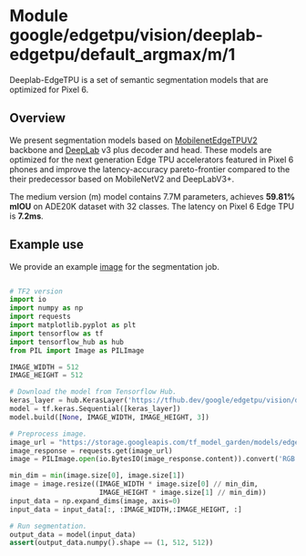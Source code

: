 # Module google/edgetpu/vision/deeplab-edgetpu/default_argmax/m/1

Deeplab-EdgeTPU is a set of semantic segmentation models that are optimized for
Pixel 6.

<!-- asset-path: internal -->
<!-- task: image-segmentation -->
<!-- fine-tunable: false -->
<!-- format: saved_model_2 -->
<!-- dataset: ade20k -->

## Overview

We present segmentation models based on
[MobilenetEdgeTPUV2](https://tfhub.dev/google/collections/mobilenet-edgetpu-v2/1)
backbone and [DeepLab](https://arxiv.org/pdf/1802.02611.pdf) v3 plus decoder and
head. These models are optimized for the next generation Edge TPU accelerators
featured in Pixel 6 phones and improve the latency-accuracy pareto-frontier
compared to the their predecessor based on MobileNetV2 and DeepLabV3+.

The medium version (m) model contains 7.7M parameters, achieves **59.81% mIOU**
on ADE20K dataset with 32 classes. The latency on Pixel 6 Edge TPU is **7.2ms**.

## Example use

We provide an example
[image](https://storage.googleapis.com/tf_model_garden/models/edgetpu/images/ADE_train_00016869.jpeg)
for the segmentation job.

```python

# TF2 version
import io
import numpy as np
import requests
import matplotlib.pyplot as plt
import tensorflow as tf
import tensorflow_hub as hub
from PIL import Image as PILImage

IMAGE_WIDTH = 512
IMAGE_HEIGHT = 512

# Download the model from Tensorflow Hub.
keras_layer = hub.KerasLayer('https://tfhub.dev/google/edgetpu/vision/deeplab-edgetpu/default_argmax/m/1')
model = tf.keras.Sequential([keras_layer])
model.build([None, IMAGE_WIDTH, IMAGE_HEIGHT, 3])

# Preprocess image.
image_url = "https://storage.googleapis.com/tf_model_garden/models/edgetpu/images/ADE_train_00016869.jpeg"
image_response = requests.get(image_url)
image = PILImage.open(io.BytesIO(image_response.content)).convert('RGB')

min_dim = min(image.size[0], image.size[1])
image = image.resize((IMAGE_WIDTH * image.size[0] // min_dim,
                      IMAGE_HEIGHT * image.size[1] // min_dim))
input_data = np.expand_dims(image, axis=0)
input_data = input_data[:, :IMAGE_WIDTH,:IMAGE_HEIGHT, :]

# Run segmentation.
output_data = model(input_data)
assert(output_data.numpy().shape == (1, 512, 512))
```
